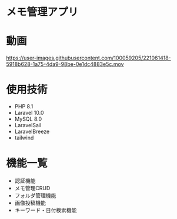 # メモ管理アプリ

# 動画
https://user-images.githubusercontent.com/100059205/221061418-5918b628-1a75-4da9-98be-0e1dc4883e5c.mov

# 使用技術
* PHP 8.1
* Laravel 10.0
* MySQL 8.0
* LaravelSail
* LaravelBreeze
* tailwind

# 機能一覧
* 認証機能
* メモ管理CRUD
* フォルダ管理機能
* 画像投稿機能
* キーワード・日付検索機能
